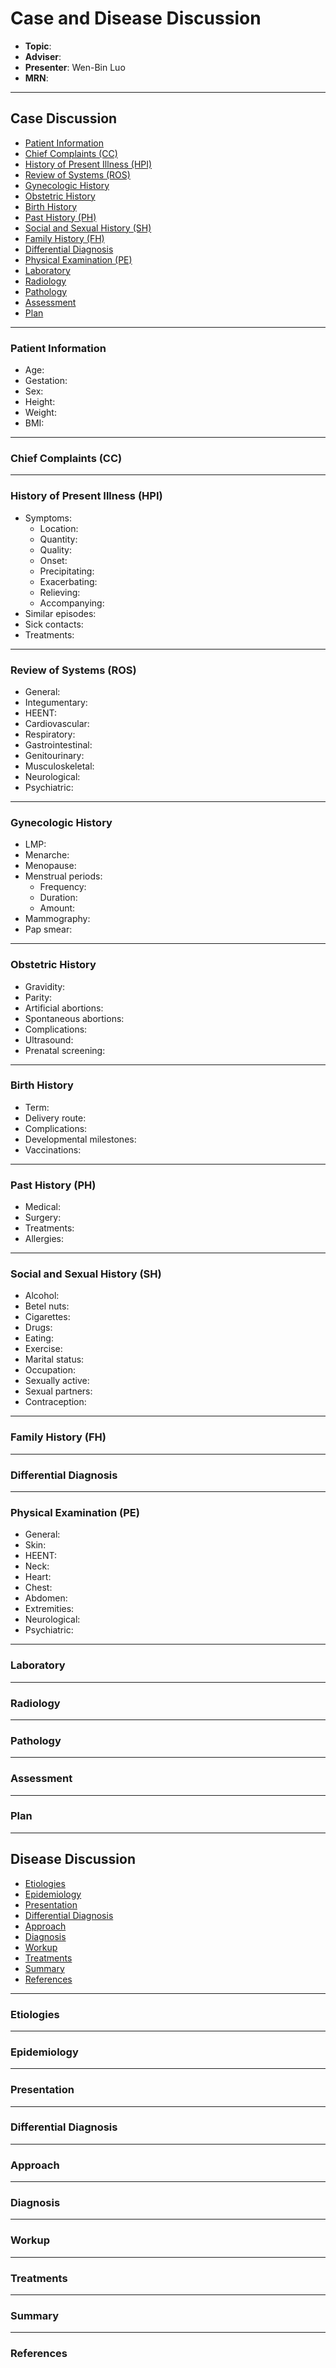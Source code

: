 # Case and Disease Discussion

- **Topic**:
- **Adviser**:
- **Presenter**: Wen-Bin Luo
- **MRN**:

---

## Case Discussion

- [Patient Information](#patient-information)
- [Chief Complaints (CC)](#chief-complaints-cc)
- [History of Present Illness (HPI)](#history-of-present-illness-hpi)
- [Review of Systems (ROS)](#review-of-systems-ros)
- [Gynecologic History](#gynecologic-history)
- [Obstetric History](#obstetric-history)
- [Birth History](#birth-history)
- [Past History (PH)](#past-history-ph)
- [Social and Sexual History (SH)](#social-and-sexual-history-sh)
- [Family History (FH)](#family-history-fh)
- [Differential Diagnosis](#differential-diagnosis)
- [Physical Examination (PE)](#physical-examination-pe)
- [Laboratory](#laboratory)
- [Radiology](#radiology)
- [Pathology](#pathology)
- [Assessment](#assessment)
- [Plan](#plan)

---

### Patient Information

- Age:
- Gestation:
- Sex:
- Height:
- Weight:
- BMI:

---

### Chief Complaints (CC)

---

### History of Present Illness (HPI)

- Symptoms:
	- Location:
	- Quantity:
	- Quality:
	- Onset:
	- Precipitating:
	- Exacerbating:
	- Relieving:
	- Accompanying:
- Similar episodes:
- Sick contacts:
- Treatments:

---

### Review of Systems (ROS)

- General:
- Integumentary:
- HEENT:
- Cardiovascular:
- Respiratory:
- Gastrointestinal:
- Genitourinary:
- Musculoskeletal:
- Neurological:
- Psychiatric:

---

### Gynecologic History

- LMP:
- Menarche:
- Menopause:
- Menstrual periods:
	- Frequency:
	- Duration:
	- Amount:
- Mammography:
- Pap smear:

---

### Obstetric History

- Gravidity:
- Parity:
- Artificial abortions:
- Spontaneous abortions:
- Complications:
- Ultrasound:
- Prenatal screening:

---

### Birth History

- Term:
- Delivery route:
- Complications:
- Developmental milestones:
- Vaccinations:

---

### Past History (PH)

- Medical:
- Surgery:
- Treatments:
- Allergies:

---

### Social and Sexual History (SH)

- Alcohol:
- Betel nuts:
- Cigarettes:
- Drugs:
- Eating:
- Exercise:
- Marital status:
- Occupation:
- Sexually active:
- Sexual partners:
- Contraception:

---

### Family History (FH)

---

### Differential Diagnosis

---

### Physical Examination (PE)

- General:
- Skin:
- HEENT:
- Neck:
- Heart:
- Chest:
- Abdomen:
- Extremities:
- Neurological:
- Psychiatric:

---

### Laboratory

---

### Radiology

---

### Pathology

---

### Assessment

---

### Plan

---

## Disease Discussion

- [Etiologies](#etiologies)
- [Epidemiology](#epidemiology)
- [Presentation](#presentation)
- [Differential Diagnosis](#differential-diagnosis)
- [Approach](#approach)
- [Diagnosis](#diagnosis)
- [Workup](#workup)
- [Treatments](#treatments)
- [Summary](#summary)
- [References](#references)

---

### Etiologies

---

### Epidemiology

---

### Presentation

---

### Differential Diagnosis

---

### Approach

---

### Diagnosis

---

### Workup

---

### Treatments

---

### Summary

---

### References
